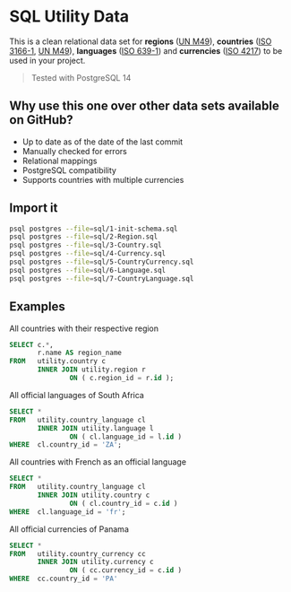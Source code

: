 # SQL Utility Data

This is a clean relational data set for __regions__ ([UN
M49](https://en.wikipedia.org/wiki/UN_M49)), __countries__ ([ISO
3166-1](https://en.wikipedia.org/wiki/ISO_3166-1), [UN
M49](https://en.wikipedia.org/wiki/UN_M49)), __languages__ ([ISO
639-1](https://en.wikipedia.org/wiki/ISO_639-1)) and __currencies__ ([ISO 4217](https://en.wikipedia.org/wiki/ISO_4217)) to be used in your project.

> Tested with PostgreSQL 14

## Why use this one over other data sets available on GitHub?

- Up to date as of the date of the last commit
- Manually checked for errors
- Relational mappings
- PostgreSQL compatibility
- Supports countries with multiple currencies

## Import it

```sh
psql postgres --file=sql/1-init-schema.sql
psql postgres --file=sql/2-Region.sql
psql postgres --file=sql/3-Country.sql
psql postgres --file=sql/4-Currency.sql
psql postgres --file=sql/5-CountryCurrency.sql
psql postgres --file=sql/6-Language.sql
psql postgres --file=sql/7-CountryLanguage.sql
```

## Examples

All countries with their respective region

```sql
SELECT c.*,
       r.name AS region_name
FROM   utility.country c
       INNER JOIN utility.region r
               ON ( c.region_id = r.id );
```

All official languages of South Africa

```sql
SELECT *
FROM   utility.country_language cl
       INNER JOIN utility.language l
               ON ( cl.language_id = l.id )
WHERE  cl.country_id = 'ZA';
```

All countries with French as an official language

```sql
SELECT *
FROM   utility.country_language cl
       INNER JOIN utility.country c
               ON ( cl.country_id = c.id )
WHERE  cl.language_id = 'fr';
```

All official currencies of Panama

```sql
SELECT *
FROM   utility.country_currency cc
       INNER JOIN utility.currency c
               ON ( cc.currency_id = c.id )
WHERE  cc.country_id = 'PA'  
```
